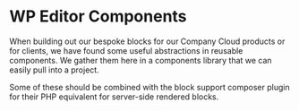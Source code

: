 # WP Editor Components

When building out our bespoke blocks for our Company Cloud products or for clients, we have found some useful abstractions in reusable components. We gather them here in a components library that we can easily pull into a project.

Some of these should be combined with the block support composer plugin for their PHP equivalent for server-side rendered blocks.
